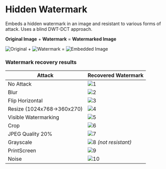 # Hidden Watermark
Embeds a hidden watermark in an image and resistant to various forms of attack. 
Uses a blind DWT-DCT approach.

**Original Image** + **Watermark** = **Watermarked Image**

![Original](https://raw.githubusercontent.com/mcsyko/hiddenwatermark/master/Readme_Img/original.jpg) + ![Watermark](https://raw.githubusercontent.com/mcsyko/hiddenwatermark/master/Readme_Img/watermark.jpg) = ![Embedded Image](https://raw.githubusercontent.com/mcsyko/hiddenwatermark/master/Readme_Img/embeddedwatermark.jpg)

### Watermark recovery results ###

Attack | Recovered Watermark
------------ | -------------
No Attack | ![1](https://raw.githubusercontent.com/mcsyko/hiddenwatermark/master/Readme_Img/1.jpg)
Blur | ![2](https://raw.githubusercontent.com/mcsyko/hiddenwatermark/master/Readme_Img/2.jpg)
Flip Horizontal | ![3](https://raw.githubusercontent.com/mcsyko/hiddenwatermark/master/Readme_Img/3.jpg)
Resize (1024x768->360x270) | ![4](https://raw.githubusercontent.com/mcsyko/hiddenwatermark/master/Readme_Img/4.jpg)
Visible Watermarking | ![5](https://raw.githubusercontent.com/mcsyko/hiddenwatermark/master/Readme_Img/5.jpg)
Crop | ![6](https://raw.githubusercontent.com/mcsyko/hiddenwatermark/master/Readme_Img/6.jpg)
JPEG Quality 20% | ![7](https://raw.githubusercontent.com/mcsyko/hiddenwatermark/master/Readme_Img/7.jpg)
Grayscale | ![8](https://raw.githubusercontent.com/mcsyko/hiddenwatermark/master/Readme_Img/8.jpg) *(not resistant)*
PrintScreen | ![9](https://raw.githubusercontent.com/mcsyko/hiddenwatermark/master/Readme_Img/9.jpg)
Noise | ![10](https://raw.githubusercontent.com/mcsyko/hiddenwatermark/master/Readme_Img/10.jpg)
